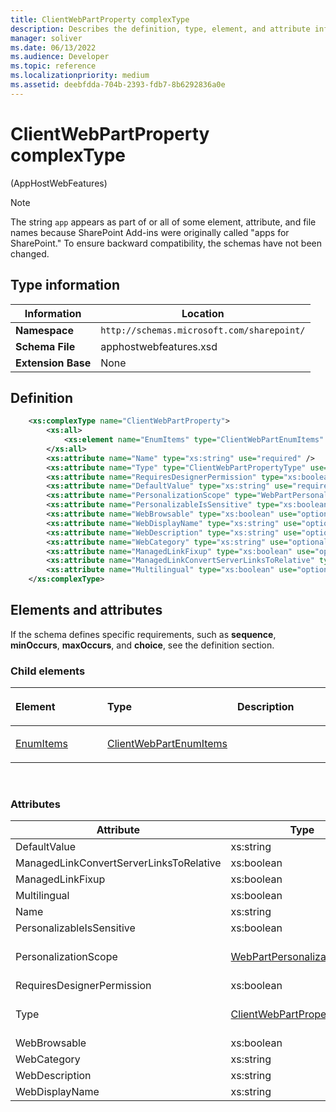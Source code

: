 ```yaml
---
title: ClientWebPartProperty complexType
description: Describes the definition, type, element, and attribute information for ClientWebPartProperty complexType.
manager: soliver
ms.date: 06/13/2022
ms.audience: Developer
ms.topic: reference
ms.localizationpriority: medium
ms.assetid: deebfdda-704b-2393-fdb7-8b6292836a0e
---
```


# ClientWebPartProperty complexType

(AppHostWebFeatures)

> [!NOTE]
> The string `app` appears as part of or all of some element, attribute, and file names because SharePoint Add-ins were originally called "apps for SharePoint." To ensure backward compatibility, the schemas have not been changed.

## Type information

| Information | Location |
|-------------|----------|
| **Namespace** | `http://schemas.microsoft.com/sharepoint/` |
| **Schema File** | apphostwebfeatures.xsd |
| **Extension Base** | None |

## Definition

```XML
    <xs:complexType name="ClientWebPartProperty">
        <xs:all>
            <xs:element name="EnumItems" type="ClientWebPartEnumItems" minOccurs="0" maxOccurs="1"></xs:element>
        </xs:all>
        <xs:attribute name="Name" type="xs:string" use="required" />
        <xs:attribute name="Type" type="ClientWebPartPropertyType" use="required" />
        <xs:attribute name="RequiresDesignerPermission" type="xs:boolean" use="required" />
        <xs:attribute name="DefaultValue" type="xs:string" use="required" />
        <xs:attribute name="PersonalizationScope" type="WebPartPersonalizationScope" use="optional" />
        <xs:attribute name="PersonalizableIsSensitive" type="xs:boolean" use="optional" />
        <xs:attribute name="WebBrowsable" type="xs:boolean" use="optional" />
        <xs:attribute name="WebDisplayName" type="xs:string" use="optional" />
        <xs:attribute name="WebDescription" type="xs:string" use="optional" />
        <xs:attribute name="WebCategory" type="xs:string" use="optional" />
        <xs:attribute name="ManagedLinkFixup" type="xs:boolean" use="optional" />
        <xs:attribute name="ManagedLinkConvertServerLinksToRelative" type="xs:boolean" use="optional" />
        <xs:attribute name="Multilingual" type="xs:boolean" use="optional" />
    </xs:complexType>
```

## Elements and attributes

If the schema defines specific requirements, such as **sequence**, **minOccurs**, **maxOccurs**, and **choice**, see the definition section.

### Child elements

<table>
<colgroup>
<col width="33%" />
<col width="33%" />
<col width="33%" />
</colgroup>
<thead>
<tr class="header">
<th align="left"><p>Element</p></th>
<th align="left"><p>Type</p></th>
<th align="left"><p>Description</p></th>
</tr>
</thead>
<tbody>
<tr class="odd">
<td align="left"><p><a href="enumitems-element-clientwebpartproperty-complextypeapphostwebfeatures.md">EnumItems</a></p></td>
<td align="left"><p><a href="clientwebpartenumitems-complextype-apphostwebfeatures.md">ClientWebPartEnumItems</a></p></td>
<td align="left"><p></p></td>
</tr>
</tbody>
</table>

<br/>

### Attributes

| Attribute | Type | Required | Description | Possible values |
| --- | --- | --- | --- | --- |
| DefaultValue | xs:string | required |     | Values of the xs:string type. |
| ManagedLinkConvertServerLinksToRelative | xs:boolean | optional |     | Values of the xs:boolean type. |
| ManagedLinkFixup | xs:boolean | optional |     | Values of the xs:boolean type. |
| Multilingual | xs:boolean | optional |     | Values of the xs:boolean type. |
| Name | xs:string | required |     | Values of the xs:string type. |
| PersonalizableIsSensitive | xs:boolean | optional |     | Values of the xs:boolean type. |
| PersonalizationScope | [WebPartPersonalizationScope](webpartpersonalizationscope-simpletype-apphostwebfeatures.md) | optional |     | Values of the WebPartPersonalizationScope type. |
| RequiresDesignerPermission | xs:boolean | required |     | Values of the xs:boolean type. |
| Type | [ClientWebPartPropertyType](clientwebpartpropertytype-simpletype-apphostwebfeatures.md) | required |     | Values of the ClientWebPartPropertyType type. |
| WebBrowsable | xs:boolean | optional |     | Values of the xs:boolean type. |
| WebCategory | xs:string | optional |     | Values of the xs:string type. |
| WebDescription | xs:string | optional |     | Values of the xs:string type. |
| WebDisplayName | xs:string | optional |     | Values of the xs:string type. |
